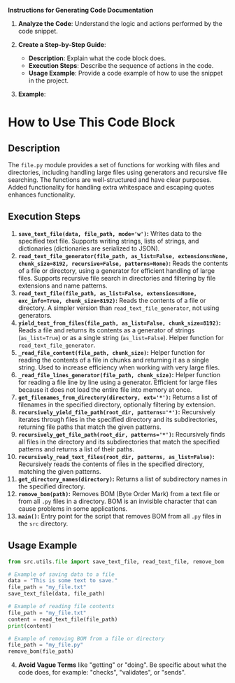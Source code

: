 **Instructions for Generating Code Documentation**

1. **Analyze the Code**: Understand the logic and actions performed by the code snippet.

2. **Create a Step-by-Step Guide**:
    - **Description**: Explain what the code block does.
    - **Execution Steps**: Describe the sequence of actions in the code.
    - **Usage Example**: Provide a code example of how to use the snippet in the project.

3. **Example**:

How to Use This Code Block
=========================================================================================

Description
-------------------------
The `file.py` module provides a set of functions for working with files and directories, including handling large files using generators and recursive file searching. The functions are well-structured and have clear purposes. Added functionality for handling extra whitespace and escaping quotes enhances functionality. 

Execution Steps
-------------------------
1. **`save_text_file(data, file_path, mode='w')`:**  Writes data to the specified text file. Supports writing strings, lists of strings, and dictionaries (dictionaries are serialized to JSON).
2. **`read_text_file_generator(file_path, as_list=False, extensions=None, chunk_size=8192, recursive=False, patterns=None)`:**  Reads the contents of a file or directory, using a generator for efficient handling of large files. Supports recursive file search in directories and filtering by file extensions and name patterns.
3. **`read_text_file(file_path, as_list=False, extensions=None, exc_info=True, chunk_size=8192)`:** Reads the contents of a file or directory. A simpler version than `read_text_file_generator`, not using generators.
4. **`yield_text_from_files(file_path, as_list=False, chunk_size=8192)`:** Reads a file and returns its contents as a generator of strings (`as_list=True`) or as a single string (`as_list=False`). Helper function for `read_text_file_generator`.
5. **`_read_file_content(file_path, chunk_size)`:** Helper function for reading the contents of a file in chunks and returning it as a single string. Used to increase efficiency when working with very large files.
6. **`_read_file_lines_generator(file_path, chunk_size)`:** Helper function for reading a file line by line using a generator. Efficient for large files because it does not load the entire file into memory at once.
7. **`get_filenames_from_directory(directory, ext='*')`:** Returns a list of filenames in the specified directory, optionally filtering by extension.
8. **`recursively_yield_file_path(root_dir, patterns='*')`:** Recursively iterates through files in the specified directory and its subdirectories, returning file paths that match the given patterns.
9. **`recursively_get_file_path(root_dir, patterns='*')`:** Recursively finds all files in the directory and its subdirectories that match the specified patterns and returns a list of their paths.
10. **`recursively_read_text_files(root_dir, patterns, as_list=False)`:** Recursively reads the contents of files in the specified directory, matching the given patterns.
11. **`get_directory_names(directory)`:** Returns a list of subdirectory names in the specified directory.
12. **`remove_bom(path)`:** Removes BOM (Byte Order Mark) from a text file or from all `.py` files in a directory. BOM is an invisible character that can cause problems in some applications.
13. **`main()`:** Entry point for the script that removes BOM from all `.py` files in the `src` directory.

Usage Example
-------------------------

```python
from src.utils.file import save_text_file, read_text_file, remove_bom

# Example of saving data to a file
data = "This is some text to save."
file_path = "my_file.txt"
save_text_file(data, file_path)

# Example of reading file contents
file_path = "my_file.txt"
content = read_text_file(file_path)
print(content)

# Example of removing BOM from a file or directory
file_path = "my_file.py"
remove_bom(file_path)

```

4. **Avoid Vague Terms** like "getting" or "doing". Be specific about what the code does, for example: "checks", "validates", or "sends".
